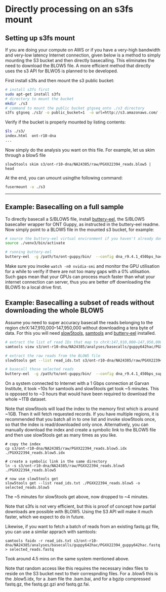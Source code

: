 # Directly processing on an s3fs mount

## Setting up s3fs mount

If you are doing your compute on AWS or if you have a very-high bandwidth and very-low latency Internet connection, given below is a method to simply mounting the S3 bucket and then directly basecalling. This eliminates the need to download the BLOW5 file. A more efficient method that directly uses the s3 API for BLWO5 is planned to be developed.

First install s3fs and then mount the s3 public bucket:

```bash
# install s3fs first
sudo apt-get install s3fs
# directory to mount the bucket
mkdir ./s3
# command to mount the public bucket gtgseq onto ./s3 directory
s3fs gtgseq ./s3/ -o public_bucket=1  -o url=http://s3.amazonaws.com/ -o dbglevel=info -o curldbg -o umask=0005 -o  uid=$(id -u)
```

Verify if the bucket is properly mounted by listing contents:
```bash
$ls ./s3/
index.html  ont-r10-dna
...
```

Now simply do the analysis you want on this file. For example, let us skim through a blow5 file
```
slow5tools skim s3/ont-r10-dna/NA24385/raw/PGXX22394_reads.blow5 | head
```

At the end, you can umount usingthe following command:

```bash
fusermount -u ./s3
```

---

## Example: Basecalling on a full sample

To directly basecall a S/BLOW5 file, install [buttery-eel](https://github.com/Psy-Fer/buttery-eel), the S/BLOW5 basecaller wrapper for ONT Guppy, as instructed in the buttery-eel readme. Now simply point to a BLOW5 file in the mounted s3 bucket, for example:

``` bash
# source the buttery-eel virtual environment if you haven't already done so
source ./venv3/bin/activate

# running buttery-eel
buttery-eel  -g /path/to/ont-guppy/bin/  --config dna_r9.4.1_450bps_hac.cfg --device 'cuda:all' -i s3/ont-r10-dna/NA24385/raw/PGXX22394_reads.blow5 -o  reads.fastq --port 5555  --use_tcp
```

Make sure you invoke `watch -n0 nvidia-smi` and monitor the GPU utilisation for a while to verify if there are not too many gaps with a 0% utilisation. Such gaps mean that your GPUs can process much faster than what your internet connection can server, thus you are better off downloading the BLOW5 to a local drive first.

## Example: Basecalling a subset of reads without downloading the whole BLOW5

Assume you need to super accuracy basecall the reads belonging to the region chrX:147,910,000–147,950,000 without downloading a tera byte of data.
For this you will need [slow5tools](https://github.com/hasindu2008/slow5tools), [samtools](http://www.htslib.org/download/) and [buttery-eel](https://github.com/Psy-Fer/buttery-eel) installed.

```bash
# extract the list of read IDs that map to chrX:147,910,000–147,950,000 using samtools and bash commands
samtools view s3/ont-r10-dna/NA24385/analyses/basecalls/guppy642hac/PGXX22394_guppy642hac_mm217.bam chrX:147,910,000-147,950,000 | cut -f 1 | sort -u > read_ids.txt

# extract the raw reads from the BLOW5 file 
slow5tools get --list read_ids.txt s3/ont-r10-dna/NA24385/raw/PGXX22394_reads.blow5 -o selected_reads.blow5

# basecall those selected reads
buttery-eel  -g /path/to/ont-guppy/bin/  --config dna_r9.4.1_450bps_sup.cfg --device 'cuda:all' -i selected_reads.blow5 -o  selected_reads.fastq --port 5555  --use_tcp
```

On a system connected to Internet with a 1 Gbps connection at Garvan Institute, it took ~10s for samtools and slow5tools get took ~5 minutes. This is opposed to to ~3 hours that would have been required to download the whole ~1TB dataset.

Note that slow5tools will load the index to the memory first which is around ~1GB. Then it will fetch requested records. 
If you have multiple regions, it is recommended that you batch all in to one list and invoke slow5tools once, so that the index is read/downloaded  only once.
Alternatively, you can manually download the index and create a symbolic link to the BLOW5 file and then use slow5tools get as many times as you like.

```
# copy the index
cp s3/ont-r10-dna/NA24385/raw/PGXX22394_reads.blow5.idx ./PGXX22394_reads.blow5.idx

# create a symbolic link in the same directory
ln -s s3/ont-r10-dna/NA24385/raw/PGXX22394_reads.blow5 ./PGXX22394_reads.blow5

# now use slow5tools get
slow5tools get --list read_ids.txt ./PGXX22394_reads.blow5 -o selected_reads.blow5
```

The ~5 minutes for slow5tools get above, now dropped to ~4 minutes. 

Note that s3fs is not very efficient, but this is proof of concept how partial downloads are possible with BLOW5. Using the S3 API will make it much faster, which we expect to do in future.

Likewise, if you want to fetch a batch of reads from an existing fastq.gz file, you can use a similar apprach with samtools:
```
samtools faidx -r read_ids.txt s3/ont-r10-dna/NA24385/analyses/basecalls/guppy642hac/PGXX22394_guppy642hac.fastq.gz > selected_reads.fastq
```
Took around 4.5 mins on the same system mentioned above.

Note that random access like this requires the necessary index files to reside on the S3 bucket next to their correspnding files. For a .blow5 this is the .blow5.idx, for a .bam file the .bam.bai, and for a bgzip compressed fastq.gz, the fastq.gz.gzi and fastq.gz.fai.

